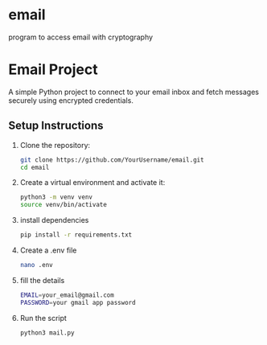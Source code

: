 # email
program to access email with cryptography
# Email Project

A simple Python project to connect to your email inbox and fetch messages securely using encrypted credentials.

## Setup Instructions

1. Clone the repository:
   ```bash
   git clone https://github.com/YourUsername/email.git
   cd email

2. Create a virtual environment and activate it:
   ```bash
   python3 -m venv venv
   source venv/bin/activate

3. install dependencies
   ```bash
   pip install -r requirements.txt

4. Create a .env file
   ```bash
   nano .env

5. fill the details
   ```bash
   EMAIL=your_email@gmail.com
   PASSWORD=your gmail app password

6. Run the script
   ```bash
   python3 mail.py
   
   

